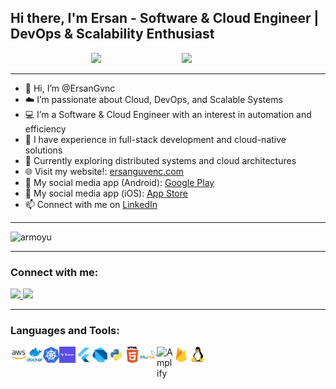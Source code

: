 
### <h2>Hi there, I'm Ersan - Software & Cloud Engineer | DevOps & Scalability Enthusiast</h2>

<img align='right' src="https://media.giphy.com/media/M9gbBd9nbDrOTu1Mqx/giphy.gif" width="230">

<p align="center">
<img src="https://readme-typing-svg.herokuapp.com?font=monospace&color=ba2020&size=25&center=true&vCenter=true&lines=A+Passionate+Learner!;Open+Source+Contributor">
</p>

----

- 👋 Hi, I’m @ErsanGvnc
- ☁️ I’m passionate about Cloud, DevOps, and Scalable Systems
- 💻 I’m a Software & Cloud Engineer with an interest in automation and efficiency
- 🚀 I have experience in full-stack development and cloud-native solutions
- 🌱 Currently exploring distributed systems and cloud architectures
- 🌐 Visit my website!: [ersanguvenc.com](https://ersanguvenc.com)
- 📱 My social media app (Android): [Google Play](https://play.google.com/store/apps/details?id=com.ARMOYU)
- 📱 My social media app (iOS): [App Store](https://apps.apple.com/tr/app/armoyu/id6448871009)
- 📫 Connect with me on [LinkedIn](https://www.linkedin.com/in/ersanguvenc/)

----

![armoyu](https://user-images.githubusercontent.com/57798484/179216455-4c3a58df-1e79-4f24-959d-22f681a6ade3.png)

----

### Connect with me:

<a href="https://www.linkedin.com/in/ersanguvenc/">
  <img src="https://img.shields.io/badge/LinkedIn-0077B5?style=for-the-badge&logo=linkedin&logoColor=white">
</a>
<a href="mailto:ersan.guvenc@icloud.com">
  <img src="https://img.shields.io/badge/Mail-3693F3?style=for-the-badge">
</a>


----

### Languages and Tools:
<img align="left" alt="AWS" width="26px" src="https://raw.githubusercontent.com/github/explore/80688e429a7d4ef2fca1e82350fe8e3517d3494d/topics/aws/aws.png" />
<img align="left" alt="Docker" width="26px" src="https://raw.githubusercontent.com/github/explore/80688e429a7d4ef2fca1e82350fe8e3517d3494d/topics/docker/docker.png" />
<img align="left" alt="Kubernetes" width="26px" src="https://raw.githubusercontent.com/github/explore/80688e429a7d4ef2fca1e82350fe8e3517d3494d/topics/kubernetes/kubernetes.png" />
<img align="left" alt="Terraform" width="26px" src="https://raw.githubusercontent.com/github/explore/80688e429a7d4ef2fca1e82350fe8e3517d3494d/topics/terraform/terraform.png" />
<img align="left" alt="Flutter" width="26px" src="https://raw.githubusercontent.com/github/explore/80688e429a7d4ef2fca1e82350fe8e3517d3494d/topics/flutter/flutter.png" />
<img align="left" alt="Dart" width="26px" src="https://raw.githubusercontent.com/github/explore/80688e429a7d4ef2fca1e82350fe8e3517d3494d/topics/dart/dart.png" />
<img align="left" alt="Python" width="26px" src="https://raw.githubusercontent.com/github/explore/80688e429a7d4ef2fca1e82350fe8e3517d3494d/topics/python/python.png" />
<img align="left" alt="HTML" width="26px" src="https://raw.githubusercontent.com/github/explore/80688e429a7d4ef2fca1e82350fe8e3517d3494d/topics/html/html.png" />
<img align="left" alt="Mysql" width="26px" src="https://raw.githubusercontent.com/devicons/devicon/master/icons/mysql/mysql-original-wordmark.svg" />
<img align="left" alt="Amplify" width="26px" src="https://docs.amplify.aws/assets/logo-dark.svg" />
<img align="left" alt="Firebase" width="26px" src="https://raw.githubusercontent.com/github/explore/80688e429a7d4ef2fca1e82350fe8e3517d3494d/topics/firebase/firebase.png" />
<img align="left" alt="Linux" width="26px" src="https://raw.githubusercontent.com/devicons/devicon/master/icons/linux/linux-original.svg" />

<br>

[website]: https://ersanguvenc.com
